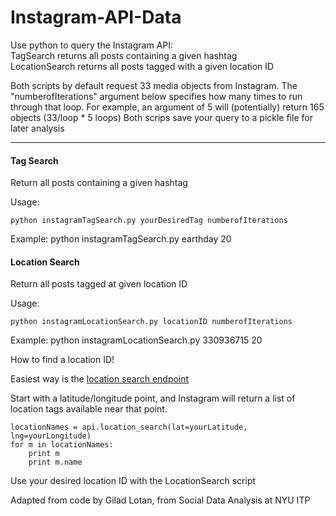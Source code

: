 Instagram-API-Data
=============================
Use python to query the Instagram API:  
   TagSearch returns all posts containing a given hashtag  
   LocationSearch returns all posts tagged with a given location ID
   

Both scripts by default request 33 media objects from Instagram.  The "numberofIterations" argument below specifies how many times to run through that loop.  For example, an argument of 5 will (potentially) return 165 objects (33/loop * 5 loops)
Both scrips save your query to a pickle file for later analysis
***


#### Tag Search

   Return all posts containing a given hashtag
   
   Usage:
   
    python instagramTagSearch.py yourDesiredTag numberofIterations
    
   Example: python instagramTagSearch.py earthday 20
   
   
#### Location Search

   Return all posts tagged at given location ID
   
   Usage:
   
    python instagramLocationSearch.py locationID numberofIterations
    
   Example: python instagramLocationSearch.py 330936715 20
   
   How to find a location ID!
   
   Easiest way is the [location search endpoint](https://www.instagram.com/developer/endpoints/locations/#get_locations_search)
   
   Start with a latitude/longitude point, and Instagram will return a list of location tags available near that point.
   
    locationNames = api.location_search(lat=yourLatitude, lng=yourLongitude)
    for m in locationNames:
        print m
        print m.name
   Use your desired location ID with the LocationSearch script
   
   
   
   
Adapted from code by Gilad Lotan, from Social Data Analysis at NYU ITP
